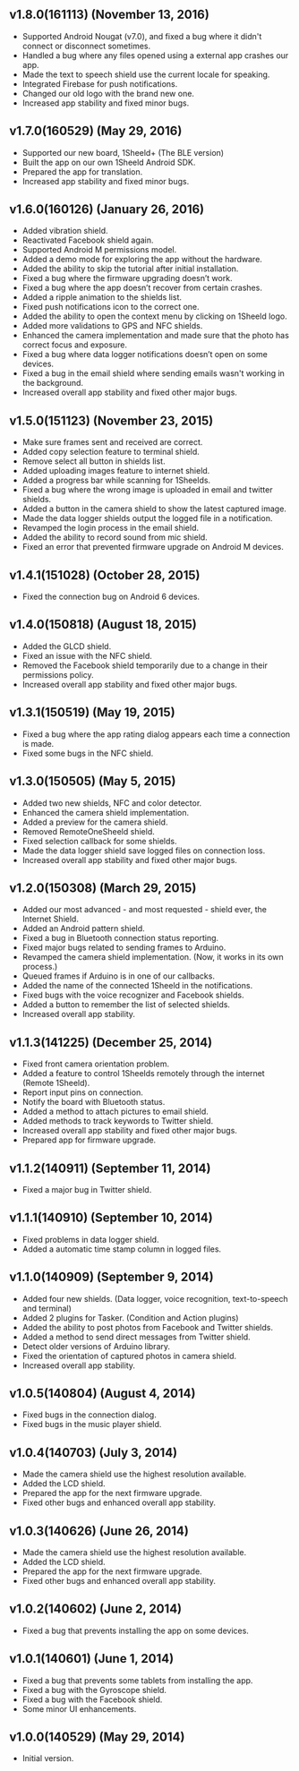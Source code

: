 ## v1.8.0(161113) (November 13, 2016)
 - Supported Android Nougat (v7.0), and fixed a bug where it didn't connect or disconnect sometimes.
 - Handled a bug where any files opened using a external app crashes our app.
 - Made the text to speech shield use the current locale for speaking.
 - Integrated Firebase for push notifications.
 - Changed our old logo with the brand new one.
 - Increased app stability and fixed minor bugs.

## v1.7.0(160529) (May 29, 2016)
 - Supported our new board, 1Sheeld+ (The BLE version)
 - Built the app on our own 1Sheeld Android SDK.
 - Prepared the app for translation.
 - Increased app stability and fixed minor bugs.

## v1.6.0(160126) (January 26, 2016)
 - Added vibration shield.
 - Reactivated Facebook shield again.
 - Supported Android M permissions model.
 - Added a demo mode for exploring the app without the hardware.
 - Added the ability to skip the tutorial after initial installation.
 - Fixed a bug where the firmware upgrading doesn’t work.
 - Fixed a bug where the app doesn’t recover from certain crashes.
 - Added a ripple animation to the shields list.
 - Fixed push notifications icon to the correct one.
 - Added the ability to open the context menu by clicking on 1Sheeld logo.
 - Added more validations to GPS and NFC shields.
 - Enhanced the camera implementation and made sure that the photo has correct focus and exposure.
 - Fixed a bug where data logger notifications doesn’t open on some devices.
 - Fixed a bug in the email shield where sending emails wasn't working in the background.
 - Increased overall app stability and fixed other major bugs.

## v1.5.0(151123) (November 23, 2015)
 - Make sure frames sent and received are correct.
 - Added copy selection feature to terminal shield.
 - Remove select all button in shields list.
 - Added uploading images feature to internet shield.
 - Added a progress bar while scanning for 1Sheelds.
 - Fixed a bug where the wrong image is uploaded in email and twitter shields.
 - Added a button in the camera shield to show the latest captured image.
 - Made the data logger shields output the logged file in a notification.
 - Revamped the login process in the email shield.
 - Added the ability to record sound from mic shield.
 - Fixed an error that prevented firmware upgrade on Android M devices.

## v1.4.1(151028) (October 28, 2015)
 - Fixed the connection bug on Android 6 devices.

## v1.4.0(150818) (August 18, 2015)
 - Added the GLCD shield.
 - Fixed an issue with the NFC shield.
 - Removed the Facebook shield temporarily due to a change in their permissions policy.
 - Increased overall app stability and fixed other major bugs.
 
## v1.3.1(150519) (May 19, 2015)
 - Fixed a bug where the app rating dialog appears each time a connection is made.
 - Fixed some bugs in the NFC shield.

## v1.3.0(150505) (May 5, 2015)
 - Added two new shields, NFC and color detector.
 - Enhanced the camera shield implementation.
 - Added a preview for the camera shield.
 - Removed RemoteOneSheeld shield.
 - Fixed selection callback for some shields.
 - Made the data logger shield save logged files on connection loss.
 - Increased overall app stability and fixed other major bugs.

## v1.2.0(150308) (March 29, 2015)
 - Added our most advanced - and most requested - shield ever, the Internet Shield.
 - Added an Android pattern shield.
 - Fixed a bug in Bluetooth connection status reporting.
 - Fixed major bugs related to sending frames to Arduino.
 - Revamped the camera shield implementation. (Now, it works in its own process.)
 - Queued frames if Arduino is in one of our callbacks.
 - Added the name of the connected 1Sheeld in the notifications.
 - Fixed bugs with the voice recognizer and Facebook shields.
 - Added a button to remember the list of selected shields.
 - Increased overall app stability.

## v1.1.3(141225) (December 25, 2014)
 - Fixed front camera orientation problem.
 - Added a feature to control 1Sheelds remotely through the internet (Remote 1Sheeld).
 - Report input pins on connection.
 - Notify the board with Bluetooth status.
 - Added a method to attach pictures to email shield.
 - Added methods to track keywords to Twitter shield.
 - Increased overall app stability and fixed other major bugs.
 - Prepared app for firmware upgrade.

## v1.1.2(140911) (September 11, 2014)
 - Fixed a major bug in Twitter shield.

## v1.1.1(140910) (September 10, 2014)
 - Fixed problems in data logger shield.
 - Added a automatic time stamp column in logged files.

## v1.1.0(140909) (September 9, 2014)
 - Added four new shields. (Data logger, voice recognition, text-to-speech and terminal)
 - Added 2 plugins for Tasker. (Condition and Action plugins)
 - Added the ability to post photos from Facebook and Twitter shields.
 - Added a method to send direct messages from Twitter shield.
 - Detect older versions of Arduino library.
 - Fixed the orientation of captured photos in camera shield.
 - Increased overall app stability.

## v1.0.5(140804) (August 4, 2014)
 - Fixed bugs in the connection dialog.
 - Fixed bugs in the music player shield.

## v1.0.4(140703) (July 3, 2014)
 - Made the camera shield use the highest resolution available.
 - Added the LCD shield.
 - Prepared the app for the next firmware upgrade.
 - Fixed other bugs and enhanced overall app stability.

## v1.0.3(140626) (June 26, 2014)
 - Made the camera shield use the highest resolution available.
 - Added the LCD shield.
 - Prepared the app for the next firmware upgrade.
 - Fixed other bugs and enhanced overall app stability.

## v1.0.2(140602) (June 2, 2014)
 - Fixed a bug that prevents installing the app on some devices.

## v1.0.1(140601) (June 1, 2014)
 - Fixed a bug that prevents some tablets from installing the app.
 - Fixed a bug with the Gyroscope shield.
 - Fixed a bug with the Facebook shield.
 - Some minor UI enhancements.

## v1.0.0(140529) (May 29, 2014)
 - Initial version.